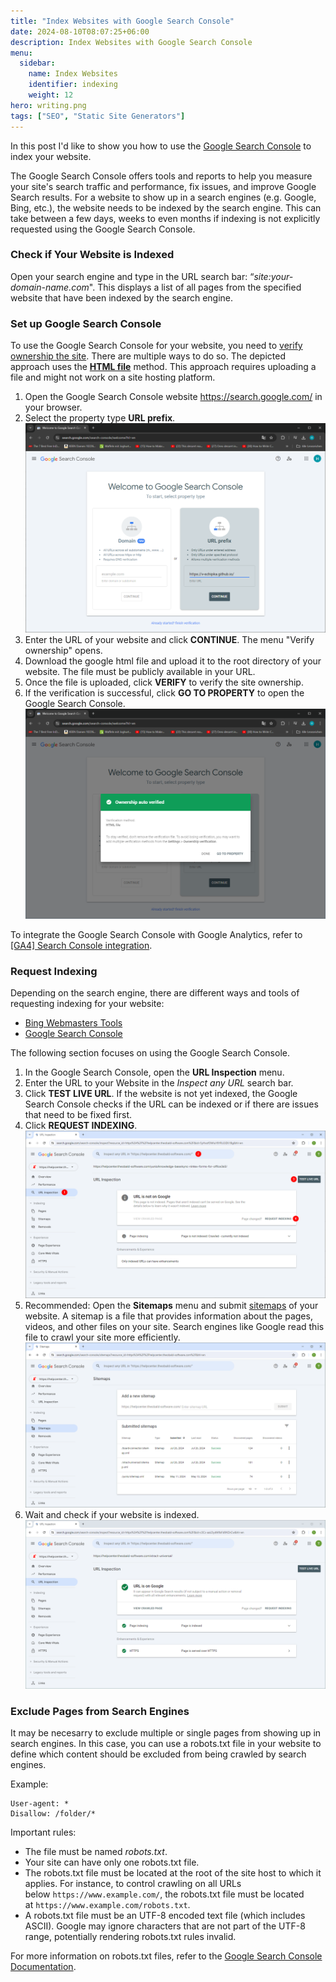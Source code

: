 ```yaml
---
title: "Index Websites with Google Search Console"
date: 2024-08-10T08:07:25+06:00
description: Index Websites with Google Search Console
menu:
  sidebar:
    name: Index Websites
    identifier: indexing
    weight: 12
hero: writing.png
tags: ["SEO", "Static Site Generators"]
---
```



In this post I'd like to show you how to use the [Google Search Console](https://search.google.com/search-console/welcome) to index your website.

The Google Search Console offers tools and reports to help you measure your site's search traffic and performance, fix issues, and improve Google Search results. For a website to show up in a search engines (e.g. Google, Bing, etc.), the website needs to be indexed by the search engine. This can take between a few days, weeks to even months if indexing is not explicitly requested using the Google Search Console.

### Check if Your Website is Indexed

Open your search engine and type in the URL search bar: “*site:your-domain-name.com*".
This displays a list of all pages from the specified website that have been indexed by the search engine.
 

### Set up Google Search Console

To use the Google Search Console for your website, you need to [verify ownership the site](https://support.google.com/webmasters/answer/9008080). There are multiple ways to do so. The depicted approach uses the [**HTML file**](https://support.google.com/webmasters/answer/9008080#html_verification) method. This approach requires uploading a file and might not work on a site hosting platform.

1. Open the Google Search Console website https://search.google.com/ in your browser.
2. Select the property type **URL prefix**. <br> ![google search](register-google-search-console2.png)
3. Enter the URL of your website and click **CONTINUE**. The menu "Verify ownership" opens.
4. Download the google html file and upload it to the root directory of your website. The file must be publicly available in your URL.
5. Once the file is uploaded, click **VERIFY** to verify the site ownership. 
6. If the verification is successful, click **GO TO PROPERTY** to open the Google Search Console. <br> ![google search finished](register-google-search-console4.png)

To integrate the Google Search Console with Google Analytics, refer to [[GA4] Search Console integration](https://support.google.com/analytics/answer/10737381?hl=en).


### Request Indexing

Depending on the search engine, there are different ways and tools of requesting indexing for your website:

- [Bing Webmasters Tools](https://www.bing.com/webmasters/about)
- [Google Search Console](https://search.google.com/search-console/welcome)

The following section focuses on using the Google Search Console.

1. In the Google Search Console, open the **URL Inspection** menu.
2. Enter the URL to your Website in the *Inspect any URL* search bar.
3. Click **TEST LIVE URL**. If the website is not yet indexed, the Google Search Console checks if the URL can be indexed or if there are issues that need to be fixed first.
4. Click **REQUEST INDEXING**. <br>![request-indexing](request-indexing-numberes.png)
5. Recommended: Open the **Sitemaps** menu and submit [sitemaps](https://developers.google.com/search/docs/crawling-indexing/sitemaps/overview) of your website. A sitemap is a file that provides information about the pages, videos, and other files on your site. Search engines like Google read this file to crawl your site more efficiently.<br>![sitemaps](submit-sitemaps.png)
6. Wait and check if your website is indexed. <br>![is-indexed](is-indexed.png)


### Exclude Pages from Search Engines

It may be necesarry to exclude multiple or single pages from showing up in search engines. In this case, you can use a robots.txt file in your website to define which content should be excluded from being crawled by search engines.

Example:

```
User-agent: *
Disallow: /folder/*
```

Important rules:
- The file must be named *robots.txt*.
- Your site can have only one robots.txt file.
- The robots.txt file must be located at the root of the site host to which it applies. For instance, to control crawling on all URLs below `https://www.example.com/`, the robots.txt file must be located at `https://www.example.com/robots.txt`. 
- A robots.txt file must be an UTF-8 encoded text file (which includes ASCII). Google may ignore characters that are not part of the UTF-8 range, potentially rendering robots.txt rules invalid.

For more information on robots.txt files, refer to the [Google Search Console Documentation](https://developers.google.com/search/docs/crawling-indexing/robots/create-robots-txt).